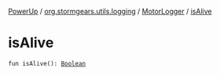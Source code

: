 [PowerUp](../../index.md) / [org.stormgears.utils.logging](../index.md) / [MotorLogger](index.md) / [isAlive](./is-alive.md)

# isAlive

`fun isAlive(): `[`Boolean`](https://kotlinlang.org/api/latest/jvm/stdlib/kotlin/-boolean/index.html)